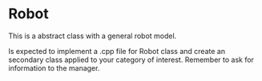# Robot
This is a abstract class with a general robot model.

Is expected to implement a .cpp file for Robot class and create an secondary class applied to your category of interest.
Remember to ask for information to the manager.

